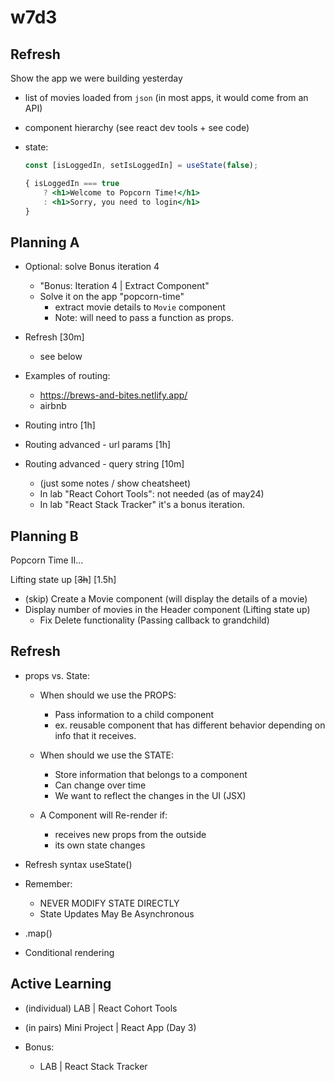 
# w7d3




<!-- 

- Continue working on "popcorn-time"
- Consider: isolate each topic (working on different apps to keep things simple)


-->


<!-- 

@todo: IMPROVE / SIMPLIFY 
- remove anything not essential
- first, introduce the concept (ex. with slides) & then see how to apply it (demo) ?
  - ex. 
    - passing a callback as props
    - lifting state up
    - forwarding props to grandchild
    - ...

-->


## Refresh

Show the app we were building yesterday
- list of movies loaded from `json` (in most apps, it would come from an API)
- component hierarchy (see react dev tools + see code)

- state:

  ```jsx
  const [isLoggedIn, setIsLoggedIn] = useState(false);
  ```


  ```jsx
  { isLoggedIn === true 
      ? <h1>Welcome to Popcorn Time!</h1> 
      : <h1>Sorry, you need to login</h1>
  }
  ```




## Planning A

- Optional: solve Bonus iteration 4 
  - "Bonus: Iteration 4 | Extract Component"
  - Solve it on the app "popcorn-time"
    - extract movie details to `Movie` component
    - Note: will need to pass a function as props.

- Refresh [30m]
  - see below

- Examples of routing: 
  - https://brews-and-bites.netlify.app/
  - airbnb
- Routing intro [1h]
- Routing advanced - url params [1h]
- Routing advanced - query string [10m]
  - (just some notes / show cheatsheet) 
  - In lab "React Cohort Tools": not needed (as of may24)
  - In lab "React Stack Tracker" it's a bonus iteration.




## Planning B

Popcorn Time II...

Lifting state up [~~3h~~] [1.5h]
- (skip) Create a Movie component (will display the details of a movie)
  <!-- Nope, do not create Movie component  -->
- Display number of movies in the Header component (Lifting state up)
  - Fix Delete functionality (Passing callback to grandchild)




## Refresh

- props vs. State:

    - When should we use the PROPS:
      - Pass information to a child component
      - ex. reusable component that has different behavior depending on info that it receives.

    - When should we use the STATE:
      - Store information that belongs to a component
      - Can change over time
      - We want to reflect the changes in the UI (JSX)

    - A Component will Re-render if:
      - receives new props from the outside
      - its own state changes

- Refresh syntax useState()

- Remember:
  - NEVER MODIFY STATE DIRECTLY 
  - State Updates May Be Asynchronous

- .map()

- Conditional rendering




## Active Learning

- (individual) LAB | React Cohort Tools

- (in pairs) Mini Project | React App (Day 3)

- Bonus: 
  - LAB | React Stack Tracker


